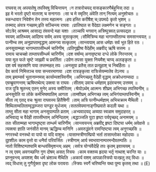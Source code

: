 

  
राघवस् त्व् अपयातेषु तपस्विषु विचिन्तयन् ।न तत्रारोचयद् वासङ्कारणैर्बहुभिस् तदा  ॥   
इह मे भरतो दृष्टो मातरश् च सनागराः ।सा च मे स्मृतिर् अंवेति तान् नित्यम् अनुशोचतः  ॥   
स्कन्धावार निवेशेन तेन तस्य महात्मनः ।हय हस्ति करीषैश् च;उपमर्दः कृतो भृशम्  ॥   
तस्माद् अंयत्र गच्छाम;इति सञ्चिन्त्य राघवः ।प्रातिष्ठत स वैदेह्या लक्ष्मणेन च सङ्गतः  ॥   
सोऽत्रेर् आश्रमम् आसाद्य तंववन्दे महा यशाः ।तञ्चापि भगवान् अत्रिष्पुत्रवत् प्रत्यपद्यत  ॥   
स्वयम् आतिथ्यम् आदिश्य सर्वम् अस्य सुसत्कृतम् ।सौमित्रिम्च महा भागाम्सीताम्च समसान्त्वयत्  ॥   
पत्नीम्च तम् अनुप्राप्ताम्वृद्धाम् आमन्त्र्य सत्कृताम् ।सान्त्वयाम् आस धर्मज्ञः सर्व भूत हिते रतः ।  
अनसूयाम्महा भागाम्तापसीम्धर्म चारिणीम् ।प्रतिगृह्णीष्व वैदेहीम् अब्रवीद् ऋषि सत्तमः  ॥   
रामाय चाचचक्षे ताम्तापसीम्धर्म चारिणीम् ।दश वर्षाम्य् अनावृष्ट्या दग्धे लोके निरन्तरम्  ॥   
यया मूल फले सृष्टे जाह्नवी च प्रवर्तिता ।उग्रेण तपसा युक्ता नियमैश् चाप्य् अलङ्कृता  ॥   
दश वर्ष सहस्राणि यया तप्तम्महत् तपः ।अनसूया व्रतैस् तात प्रत्यूहाश् च निबर्हिताः  ॥   
देव कार्य निमित्तञ्च यया सन्त्वरमाणया ।दश रात्रङ्कृत्वा रात्रिःसेयम्मातेव तेऽनघ  ॥   
ताम् इमाम्सर्व भूतानाम्नमस् कार्याम्यशस्विनीम् ।अभिगच्छतु वैदेही वृद्धाम् अक्रोधनाम्सदा  ॥   
एवम्ब्रुवाणन्तम् ऋषिम्तथेत्य् उक्त्वा स राघवः ।सीताम् उवाच धर्मज्ञाम् इदंवचनम् उत्तमम्  ॥   
राज पुत्रि श्रुतन्त्व् एतन् मुनेर् अस्य समीरितम् ।श्रेयोऽर्थम् आत्मनः शीघ्रम् अभिगच्छ तपस्विनीम्  ॥   
अनसूयेति या लोके कर्मभिष्क्यातिम् आगता ।ताम्शीघ्रम् अभिगच्छ त्वम् अभिगंयाम्तपस्विनीम्  ॥   
सीता त्व् एतद् वचः श्रुत्वा राघवस्य हितैषिणी ।ताम् अत्रि पत्नीम्धर्मज्ञाम् अभिचक्राम मैथिली ।  
शिथिलाम्वलिताम्वृद्धाम्जरा पाण्डुर मूर्धजाम् ।सततंवेपमानाङ्गीम्प्रवाते कदली यथा  ॥   
ताम्तु सीता महा भागाम् अनसूयाम्पति व्रताम् ।अभ्यवादयद् अव्यग्रा स्वन्नाम समुदाहरत्  ॥   
अभिवाद्य च वैदेही तापसीम्ताम् अनिन्दिताम् ।बद्धाञ्जलि पुटा हृष्टा पर्यपृच्छद् अनामयम्  ॥   
ततः सीताम्महा भागाम्दृष्ट्वा ताम्धर्म चारिणीम् ।सान्त्वयन्त्य् अब्रवीद्द् हृष्टा दिष्ट्या धर्मम् अवेक्षसे  ॥   
त्यक्त्वा ज्ञाति जनंसीते मानम् ऋद्धिम्च मानिनि ।अवरुद्धंवने रामन्दिष्ट्या त्वम् अनुगच्छसि  ॥   
नगरस्थो वनस्थो वा पापो वा यदि वाशुभः ।यासाम्स्त्रीणाम्प्रियो भर्ता तासाम्लोका महोदयाः  ॥   
दुह्शीलः काम वृत्तो वा धनैर्वा परिवर्जितः ।स्त्रीणाम् आर्य स्वभावानाम्परमन्दैवतम्पतिः  ॥   
नातो विशिष्टम्पश्यामि बान्धवंविमृशन्त्य् अहम् ।सर्वत्र योग्यंवैदेहि तपः कृतम् इवाव्ययम्  ॥   
न त्व् एवम् अवगच्छन्ति गुण दोषम् असत् स्त्रियः ।काम वक्तव्य हृदया भर्तृ नाथाश् चरन्ति याः  ॥   
प्राप्नुवन्त्य् अयशश् चैव धर्म भ्रंशञ्च मैथिलि ।अकार्य वशम् आपन्नाःस्त्रियो याःखलु तद् विधाः  ॥   
त्वद् विधास् तु गुणैर्युक्ता दृष्ट लोक परावराः ।स्त्रियः स्वर्गे चरिष्यन्ति यथा पुम्य कृतस् तथा  ॥ (E)  
